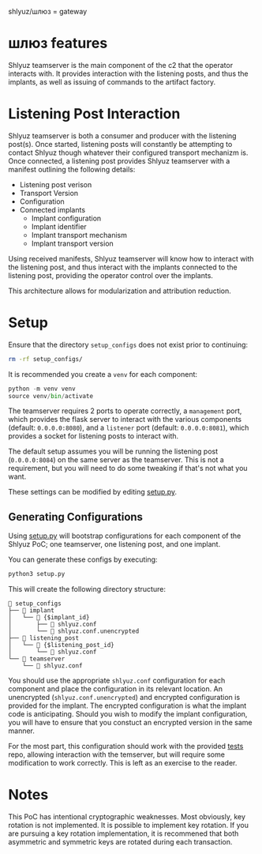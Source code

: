 shlyuz/шлюз = gateway

# шлюз features
Shlyuz teamserver is the main component of the c2 that the operator interacts with. It provides interaction with the listening posts, and thus the implants, as well as issuing of commands to the artifact factory.

# Listening Post Interaction
Shlyuz teamserver is both a consumer and producer with the listening post(s). Once started, listening posts will constantly be attempting to contact Shlyuz though whatever their configured transport mechanizm is. Once connected, a listening post provides Shlyuz teamserver with a manifest outlining the following details:

- Listening post verison
- Transport Version
- Configuration
- Connected implants
    - Implant configuration
    - Implant identifier
    - Implant transport mechanism
    - Implant transport version
    
Using received manifests, Shlyuz teamserver will know how to interact with the listening post, and thus interact with the implants connected to the listening post, providing the operator control over the implants.
 
This architecture allows for modularization and attribution reduction.

# Setup
Ensure that the directory `setup_configs` does not exist prior to continuing:

```sh
rm -rf setup_configs/
```

It is recommended you create a `venv` for each component:

```python
python -m venv venv
source venv/bin/activate
```

The teamserver requires 2 ports to operate correctly, a `management` port, which provides the flask server to interact with the various components (default: `0.0.0.0:8080`), and a `listener` port (default: `0.0.0.0:8081`), which provides a socket for listening posts to interact with.

The default setup assumes you will be running the listening post (`0.0.0.0:8084`) on the same server as the teamserver. This is not a requirement, but you will need to do some tweaking if that's not what you want.

These settings can be modified by editing [setup.py](setup.py). 

## Generating Configurations
Using [setup.py](setup.py) will bootstrap configurations for each component of the Shlyuz PoC; one teamserver, one listening post, and one implant.

You can generate these configs by executing:

```sh
python3 setup.py
```

This will create the following directory structure:

```
 setup_configs
├──  implant
│   └──  {$implant_id}
│       ├──  shlyuz.conf
│       └──  shlyuz.conf.unencrypted
├──  listening_post
│   └──  {$listening_post_id}
│       └──  shlyuz.conf
└──  teamserver
    └──  shlyuz.conf
```

You should use the appropriate `shlyuz.conf` configuration for each component and place the configuration in its relevant location. An unencrypted (`shlyuz.conf.unencrypted`) and encrypted configuration is provided for the implant. The encrypted configuration is what the implant code is anticipating. Should you wish to modify the implant configuration, you will have to ensure that you constuct an encrypted version in the same manner.

For the most part, this configuration should work with the provided [tests](https://github.com/shlyuz/tests) repo, allowing interaction with the temserver, but will require some modification to work correctly. This is left as an exercise to the reader.

# Notes
This PoC has intentional cryptographic weaknesses. Most obviously, key rotation is not implemented. It is possible to implement key rotation. If you are pursuing a key rotation implementation, it is recommened that both asymmetric and symmetric keys are rotated during each transaction. 


